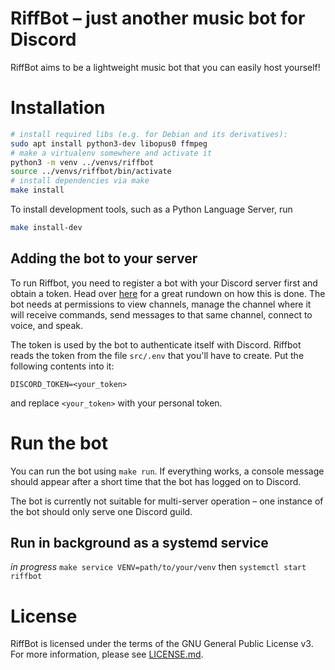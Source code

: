 # RiffBot – just another music bot for Discord

RiffBot aims to be a lightweight music bot that you can easily host yourself!

# Installation

```bash
# install required libs (e.g. for Debian and its derivatives):
sudo apt install python3-dev libopus0 ffmpeg
# make a virtualenv somewhere and activate it
python3 -m venv ../venvs/riffbot
source ../venvs/riffbot/bin/activate
# install dependencies via make
make install
```

To install development tools, such as a Python Language Server, run
```bash
make install-dev
```

## Adding the bot to your server

To run Riffbot, you need to register a bot with your Discord server first and obtain a token. Head over
[here](https://github.com/reactiflux/discord-irc/wiki/Creating-a-discord-bot-&-getting-a-token) for a great rundown on
how this is done. The bot needs at permissions to view channels, manage the channel where it will receive commands, send
messages to that same channel, connect to voice, and speak.

The token is used by the bot to authenticate itself with Discord. Riffbot reads the token from the file `src/.env` that
you'll have to create. Put the following contents into it:

```
DISCORD_TOKEN=<your_token>
```

and replace `<your_token>` with your personal token.

# Run the bot

You can run the bot using `make run`. If everything works, a console message should appear after a short time that the
bot has logged on to Discord.

The bot is currently not suitable for multi-server operation – one instance of the bot should only serve one Discord
guild.

## Run in background as a systemd service

*in progress* `make service VENV=path/to/your/venv` then `systemctl start riffbot`

# License

RiffBot is licensed under the terms of the GNU General Public License v3. For more information, please see
[LICENSE.md](LICENSE.md).
